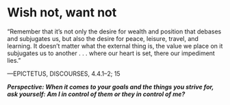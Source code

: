 # Wish not, want not

“Remember that it’s not only the desire for wealth and position that debases and subjugates us, but also the desire for peace, leisure, travel, and learning. It doesn’t matter what the external thing is, the value we place on it subjugates us to another . . . where our heart is set, there our impediment lies.”

—EPICTETUS, DISCOURSES, 4.4.1–2; 15

***Perspective: When it comes to your goals and the things you strive for, ask yourself: Am I in control of them or they in control of me?***